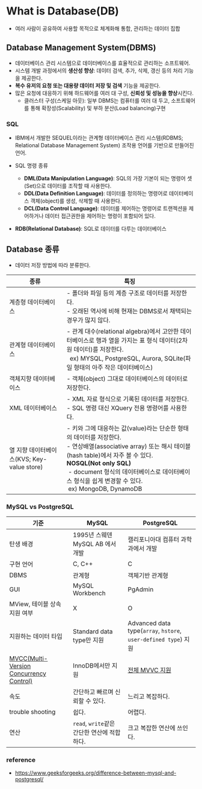 # What is Database(DB)

- 여러 사람이 공유하여 사용할 목적으로 체계화해 통합, 관리하는 데이터 집합

## Database Management System(DBMS)

- 데이터베이스 관리 시스템으로 데이터베이스를 효율적으로 관리하는 소프트웨어.
- 시스템 개발 과정에서의 **생산성 향상**: 데이터 검색, 추가, 삭제, 갱신 등의 처리 기능을 제공한다.
- **복수 유저의 요청 또는 대용량 데이터 저장 및 검색** 기능을 제공한다.
- 많은 요청에 대응하기 위해 하드웨어를 여러 대 구성, **신뢰성 및 성능을 향상**시킨다.
  - 클러스터 구성(스케일 아웃): 일부 DBMS는 컴퓨터를 여러 대 두고, 소프트웨어를 통해 확장성(Scalability) 및 부하 분산(Load balancing)구현

### SQL

- IBM에서 개발한 SEQUEL이라는 관계형 데이터베이스 관리 시스템(RDBMS; Relational Database Management System) 조작용 언어를 기반으로 만들어진 언어.
- SQL 명령 종류

  - **DML(Data Manipulation Language)**: SQL의 가장 기본이 되는 명령어 셋(Set)으로 데이터를 조작할 때 사용한다.
  - **DDL(Data Definition Language)**: 데이터를 정의하는 명령어로 데이터베이스 객체(object)를 생성, 삭제할 때 사용한다.
  - **DCL(Data Control Language)**: 데이터를 제어하는 명령어로 트랜젝션을 제어하거나 데이터 접근권한을 제어하는 명령이 포함되어 있다.

- **RDB(Relational Database)**: SQL로 데이터를 다루는 데이터베이스

## Database 종류

- 데이터 저장 방법에 따라 분류한다.

| 종류                                       | 특징                                                                                                                                                                                                                                                                                                  |
| ------------------------------------------ | ----------------------------------------------------------------------------------------------------------------------------------------------------------------------------------------------------------------------------------------------------------------------------------------------------- |
| 계층형 데이터베이스                        | - 폴더와 파일 등의 계층 구조로 데이터를 저장한다.<br>- 오래된 역사에 비해 현재는 DBMS로서 채택되는 경우가 많지 않다.                                                                                                                                                                                  |
| 관계형 데이터베이스                        | - 관계 대수(relational algebra)에서 고안한 데이터베이스로 행과 열을 가지는 표 형식 데이터(2차원 데이터)를 저장한다.<br>&nbsp; ex) MYSQL, PostgreSQL, Aurora, SQLite(파일 형태의 아주 작은 데이터베이스)                                                                                               |
| 객체지향 데이터베이스                      | - 객체(object) 그대로 데이터베이스의 데이터로 저장한다.                                                                                                                                                                                                                                               |
| XML 데이터베이스                           | - XML 자료 형식으로 기록된 데이터를 저장한다.<br>- SQL 명령 대신 XQuery 전용 명령어를 사용한다.                                                                                                                                                                                                       |
| 열 지향 데이터베이스(KVS; Key-value store) | - 키와 그에 대응하는 값(value)라는 단순한 형태의 데이터를 저장한다.<br>- 연상배열(associative array) 또는 해시 테이블(hash table)에서 자주 볼 수 있다.<br> **NOSQL(Not only SQL)**<br>&nbsp;- document 형식의 데이터베이스로 데이터베이스 형식을 쉽게 변경할 수 있다.<br> &nbsp;ex) MongoDB, DynamoDB |

### MySQL vs PostgreSQL

| 기준                                                                           | MySQL                                       | PostgreSQL                                                                |
| ------------------------------------------------------------------------------ | ------------------------------------------- | ------------------------------------------------------------------------- |
| 탄생 배경                                                                      | 1995년 스웨덴 MySQL AB 에서 개발            | 캘리포니아대 컴퓨터 과학과에서 개발                                       |
| 구현 언어                                                                      | C, C++                                      | C                                                                         |
| DBMS                                                                           | 관계형                                      | 객체기반 관계형                                                           |
| GUI                                                                            | MySQL Workbench                             | PgAdmin                                                                   |
| MView, 테이블 상속 지원 여부                                                   | X                                           | O                                                                         |
| 지원하는 데이터 타입                                                           | Standard data type만 지원                   | Advanced data type(`array`, `hstore`, `user-defined type`) 지원           |
| [MVCC(Multi-Version Concurrency Control)](http://www.gurubee.net/lecture/2398) | InnoDB에서만 지원                           | [전체 MVVC 지원](https://www.postgresql.org/docs/current/mvcc-intro.html) |
| 속도                                                                           | 간단하고 빠르며 신뢰할 수 있다.             | 느리고 복잡하다.                                                          |
| trouble shooting                                                               | 쉽다.                                       | 어렵다.                                                                   |
| 연산                                                                           | `read`, `write`같은 간단한 연산에 적합하다. | 크고 복잡한 연산에 쓰인다.                                                |

### reference

- https://www.geeksforgeeks.org/difference-between-mysql-and-postgresql/
